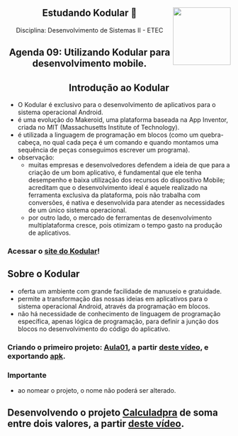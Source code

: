 <div align="center">
<a href="https://github.com/monicaquintal" target="_blank"><img align="right" height="130" src="https://cdn.jsdelivr.net/gh/devicons/devicon/icons/php/php-plain.svg" /></a>
<h2>Estudando Kodular 🤳</h2>
<p>Disciplina: Desenvolvimento de Sistemas II - ETEC</p>
</div>

<div id="agenda06" align="center">
<h2>Agenda 09: Utilizando Kodular para desenvolvimento mobile.</h2>
</div>

<div align="center">
<h2>Introdução ao Kodular</h2>
</div>

- O Kodular é exclusivo para o desenvolvimento de aplicativos para o sistema operacional Android.
- é uma evolução do Makeroid, uma plataforma baseada na App Inventor, criada no MIT (Massachusetts Institute of Technology).
- é utilizada a linguagem de programação em blocos (como um quebra-cabeça, no qual cada peça é um comando e quando montamos uma sequência de peças conseguimos escrever um programa).
- observação:
  - muitas empresas e desenvolvedores defendem a ideia de que para a criação de um bom aplicativo, é fundamental que ele tenha desempenho e baixa utilização dos recursos do dispositivo Mobile; acreditam que o desenvolvimento ideal é aquele realizado na ferramenta exclusiva da plataforma, pois não trabalha com conversões, é nativa e desenvolvida para atender as necessidades de um único sistema operacional.
  - por outro lado, o mercado de ferramentas de desenvolvimento multiplataforma cresce, pois otimizam o tempo gasto na produção de aplicativos.

### Acessar o [site do Kodular](https://creator.kodular.io/)!

## Sobre o Kodular

- oferta um ambiente com grande facilidade de manuseio e gratuidade.
- permite a transformação das nossas ideias em aplicativos para o sistema operacional Android, através da programação em blocos.
- não há necessidade de conhecimento de linguagem de programação específica, apenas lógica de programação, para definir a junção dos blocos no desenvolvimento do código do aplicativo.

### Criando o primeiro projeto: [Aula01](./projects/Aula01.aia), a partir [deste vídeo](https://www.youtube.com/watch?v=lsGEwJ6y4aI), e exportando [apk](./projects/Aula01.apk).

### Importante

- ao nomear o projeto, o nome não poderá ser alterado.

## Desenvolvendo o projeto [Calculadpra](./projects/Calculadora.aia) de soma entre dois valores, a partir [deste vídeo](https://www.youtube.com/watch?v=gsgvYulPMv4).

